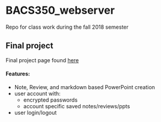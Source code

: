 # BACS350_webserver
Repo for class work during the fall 2018 semester

## Final project
Final project page found [here](http://pvw.wpr.mybluehost.me/brain/)
#### Features:
- Note, Review, and markdown based PowerPoint creation
- user account with:
  - encrypted passwords
  - account specific saved notes/reviews/ppts
- user login/logout

